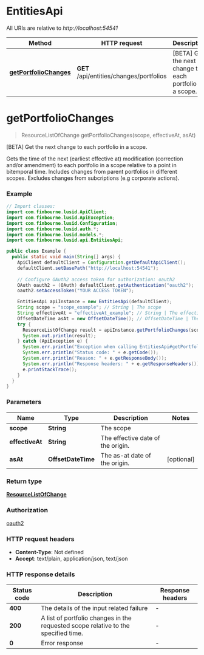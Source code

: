 # EntitiesApi

All URIs are relative to *http://localhost:54541*

Method | HTTP request | Description
------------- | ------------- | -------------
[**getPortfolioChanges**](EntitiesApi.md#getPortfolioChanges) | **GET** /api/entities/changes/portfolios | [BETA] Get the next change to each portfolio in a scope.


<a name="getPortfolioChanges"></a>
# **getPortfolioChanges**
> ResourceListOfChange getPortfolioChanges(scope, effectiveAt, asAt)

[BETA] Get the next change to each portfolio in a scope.

Gets the time of the next (earliest effective at) modification (correction and/or amendment) to each portfolio in a scope relative to a point in bitemporal time.  Includes changes from parent portfolios in different scopes.  Excludes changes from subcriptions (e.g corporate actions).

### Example
```java
// Import classes:
import com.finbourne.lusid.ApiClient;
import com.finbourne.lusid.ApiException;
import com.finbourne.lusid.Configuration;
import com.finbourne.lusid.auth.*;
import com.finbourne.lusid.models.*;
import com.finbourne.lusid.api.EntitiesApi;

public class Example {
  public static void main(String[] args) {
    ApiClient defaultClient = Configuration.getDefaultApiClient();
    defaultClient.setBasePath("http://localhost:54541");
    
    // Configure OAuth2 access token for authorization: oauth2
    OAuth oauth2 = (OAuth) defaultClient.getAuthentication("oauth2");
    oauth2.setAccessToken("YOUR ACCESS TOKEN");

    EntitiesApi apiInstance = new EntitiesApi(defaultClient);
    String scope = "scope_example"; // String | The scope
    String effectiveAt = "effectiveAt_example"; // String | The effective date of the origin.
    OffsetDateTime asAt = new OffsetDateTime(); // OffsetDateTime | The as-at date of the origin.
    try {
      ResourceListOfChange result = apiInstance.getPortfolioChanges(scope, effectiveAt, asAt);
      System.out.println(result);
    } catch (ApiException e) {
      System.err.println("Exception when calling EntitiesApi#getPortfolioChanges");
      System.err.println("Status code: " + e.getCode());
      System.err.println("Reason: " + e.getResponseBody());
      System.err.println("Response headers: " + e.getResponseHeaders());
      e.printStackTrace();
    }
  }
}
```

### Parameters

Name | Type | Description  | Notes
------------- | ------------- | ------------- | -------------
 **scope** | **String**| The scope |
 **effectiveAt** | **String**| The effective date of the origin. |
 **asAt** | **OffsetDateTime**| The as-at date of the origin. | [optional]

### Return type

[**ResourceListOfChange**](ResourceListOfChange.md)

### Authorization

[oauth2](../README.md#oauth2)

### HTTP request headers

 - **Content-Type**: Not defined
 - **Accept**: text/plain, application/json, text/json

### HTTP response details
| Status code | Description | Response headers |
|-------------|-------------|------------------|
**400** | The details of the input related failure |  -  |
**200** | A list of portfolio changes in the requested scope relative to the specified time. |  -  |
**0** | Error response |  -  |

